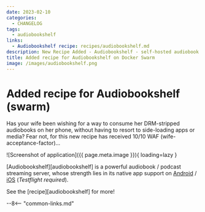 ```yaml
---
date: 2023-02-10
categories:
  - CHANGELOG
tags:
  - audiobookshelf
links:
  - Audiobookshelf recipe: recipes/audiobookshelf.md
description: New Recipe Added - Audiobookshelf - self-hosted audiobook / podcast server with native mobile apps
title: Added recipe for Audiobookshelf on Docker Swarm
image: /images/audiobookshelf.png
---
```


# Added recipe for Audiobookshelf (swarm)

Has your wife been wishing for a way to consume her DRM-stripped audiobooks on her phone, without having to resort to side-loading apps or media? Fear not, for this new recipe has received 10/10 WAF (wife-acceptance-factor)...

<!-- more -->

![Screenshot of application]({{ page.meta.image }}){ loading=lazy }

[Audiobookshelf][audiobookshelf] is a powerful audiobook / podcast streaming server, whose strength lies in its native app support on [Android](https://play.google.com/store/apps/details?id=com.audiobookshelf.app) / [iOS](https://testflight.apple.com/join/wiic7QIW) (*Testflight required*).

See the [recipe][audiobookshelf] for more!

--8<-- "common-links.md"
